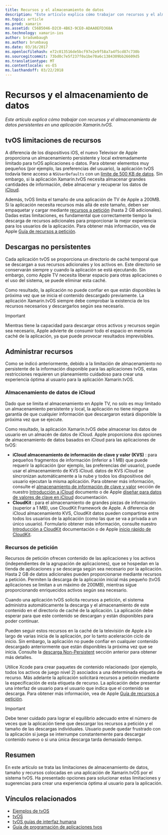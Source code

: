 ```yaml
---
title: Recursos y el almacenamiento de datos
description: "Este artículo explica cómo trabajar con recursos y el almacenamiento de datos persistentes en una aplicación Xamarin.tvOS."
ms.topic: article
ms.prod: xamarin
ms.assetid: C56B5046-D2C0-4B63-9CE0-ADAA0EFD368A
ms.technology: xamarin-ios
author: bradumbaugh
ms.author: brumbaug
ms.date: 03/16/2017
ms.openlocfilehash: e72c013516de5bcf97e2e9f58a7a4f5cd87c730b
ms.sourcegitcommit: 73bd0c7e5f237f0a1be70a6c1384309bb26609d5
ms.translationtype: MT
ms.contentlocale: es-ES
ms.lasthandoff: 03/22/2018
---
```

# <a name="resources-and-data-storage"></a>Recursos y el almacenamiento de datos

_Este artículo explica cómo trabajar con recursos y el almacenamiento de datos persistentes en una aplicación Xamarin.tvOS._

<a name="tvOS-Resource-Limitations" />

## <a name="tvos-resource-limitations"></a>tvOS limitaciones de recursos

A diferencia de los dispositivos iOS, el nuevo Televisor de Apple proporciona un almacenamiento persistente y local extremadamente limitado para tvOS aplicaciones o datos. Para obtener elementos muy pequeños (por ejemplo, las preferencias del usuario), la aplicación tvOS todavía tiene acceso a `NSUserDefaults` con un [límite de 500 KB de datos](https://forums.developer.apple.com/message/50696#50696). Sin embargo, si la aplicación Xamarin.tvOS necesita almacenar grandes cantidades de información, debe almacenar y recuperar los datos de [iCloud](#iCloud-Data-Storage).

Además, tvOS limita el tamaño de una aplicación de TV de Apple a 200MB. Si la aplicación necesita recursos más allá de este tamaño, deben ser empaquetar y cargar mediante [recursos a petición](#On-Demand-Resources) (hasta 2 GB adicionales). Dadas estas limitaciones, es fundamental que correctamente tiempo la descarga de recursos adicionales para proporcionar la mejor experiencia para los usuarios de la aplicación. Para obtener más información, vea de Apple [Guía de recursos a petición](https://developer.apple.com/library/prerelease/tvos/documentation/FileManagement/Conceptual/On_Demand_Resources_Guide/index.html#//apple_ref/doc/uid/TP40015083).

<a name="Non-Persistent-Downloads" />

## <a name="non-persistent-downloads"></a>Descargas no persistentes

Cada aplicación tvOS se proporciona un directorio de caché temporal que se descargan a sus recursos adicionales y los activos en. Este directorio se conservarán siempre y cuando la aplicación se está ejecutando. Sin embargo, como Apple TV necesita liberar espacio para otras aplicaciones o el uso del sistema, se puede eliminar esta caché.

Como resultado, la aplicación no puede confiar en que están disponibles la próxima vez que se inicia el contenido descargado previamente. La aplicación Xamarin.tvOS siempre debe comprobar la existencia de los recursos necesarios y descargarlos según sea necesario.

> [!IMPORTANT]
> Mientras tiene la capacidad para descargar otros activos y recursos según sea necesario, Apple advierte de consumir todo el espacio en memoria caché de la aplicación, ya que puede provocar resultados imprevisibles.




<a name="Managing-Resources" />

## <a name="managing-resources"></a>Administrar recursos

Como se indicó anteriormente, debido a la limitación de almacenamiento no persistente de la información disponible para las aplicaciones tvOS, estas restricciones requieren un planeamiento cuidadoso para crear una experiencia óptima al usuario para la aplicación Xamarin.tvOS.

<a name="iCloud-Data-Storage" />

### <a name="icloud-data-storage"></a>Almacenamiento de datos de iCloud

Dado que se limita el almacenamiento en Apple TV, no solo es muy limitado un almacenamiento persistente y local, la aplicación no tiene ninguna garantía de que cualquier información que descargaron estará disponible la próxima vez que se ejecute.

Como resultado, la aplicación Xamarin.tvOS debe almacenar los datos de usuario en un almacén de datos de iCloud. Apple proporciona dos opciones de almacenamiento de datos basados en iCloud para las aplicaciones de tvOS:

- **iCloud almacenamiento de información de clave y valor (KVS)** : para pequeños fragmentos de información (inferior a 1 MB) que puede requerir la aplicación (por ejemplo, las preferencias del usuario), puede usar el almacenamiento de KVS iCloud. datos de KVS iCloud se sincronizan automáticamente a la nube y todos los dispositivos del usuario ejecutan la misma aplicación. Para obtener más información, consulte el [almacenamiento de información de clave y valor](~/ios/data-cloud/introduction-to-icloud.md) sección de nuestro [Introducción a iCloud](~/ios/data-cloud/introduction-to-icloud.md) documento o de Apple [diseñar para datos de valores de clave en iCloud](https://developer.apple.com/library/prerelease/tvos/documentation/General/Conceptual/iCloudDesignGuide/Chapters/DesigningForKey-ValueDataIniCloud.html#//apple_ref/doc/uid/TP40012094-CH7) documentación.
- **CloudKit** : para el almacenamiento de grandes piezas de información (superior a 1 MB), use CloudKit Framework de Apple. A diferencia de iCloud almacenamiento KVS, CloudKit datos pueden compartirse entre todos los usuarios de la aplicación (como las que se va a privada a un único usuario). Formulario obtener más información, consulte nuestro [Introducción a CloudKit](~/ios/data-cloud/intro-to-cloudkit.md) documentación o de Apple [inicio rápido de CloudKit](https://developer.apple.com/library/prerelease/tvos/documentation/DataManagement/Conceptual/CloudKitQuickStart/Introduction/Introduction.html#//apple_ref/doc/uid/TP40014987).

<a name="On-Demand-Resources" />

### <a name="on-demand-resources"></a>Recursos de petición

Recursos de petición ofrecen contenido de las aplicaciones y los activos (independientes de la agrupación de aplicaciones), que se hospedan en la tienda de aplicaciones y se descarga según sea necesario por la aplicación. Hasta 2 GB de datos adicionales pueden proporcionarse mediante recursos a petición. Permiten la descarga de la aplicación inicial más pequeño (tvOS aplicaciones se limitan a un máximo de 200MB), mientras sigue proporcionando enriquecidos activos según sea necesario.

Cuando una aplicación tvOS solicita recursos a petición, el sistema administra automáticamente la descarga y el almacenamiento de este contenido en el directorio de caché de la aplicación. La aplicación debe esperar para que este contenido se descargan y están disponibles para poder continuar.

Pueden seguir estos recursos en la caché de la televisión de Apple a lo largo de varias inicia de la aplicación, por lo tanto aceleración ciclo de inicio. Sin embargo, la aplicación no puede confiar en cualquier contenido descargado anteriormente que están disponibles la próxima vez que se inicia. Consulte la [descarga Non-Persistent](#Non-Persistent-Downloads) sección anterior para obtener más detalles.

Utilice Xcode para crear paquetes de contenido relacionado (por ejemplo, todos los activos de juego nivel 2) asociados a una determinada etiqueta de recurso. Más adelante la aplicación solicitará recursos a petición mediante la especificación de esta etiqueta de recurso. La aplicación debe presentar una interfaz de usuario para el usuario que indica que el contenido se descarga. Para obtener más información, vea de Apple [Guía de recursos a petición](https://developer.apple.com/library/prerelease/tvos/documentation/FileManagement/Conceptual/On_Demand_Resources_Guide/index.html#//apple_ref/doc/uid/TP40015083).

> [!IMPORTANT]
> Debe tener cuidado para lograr el equilibrio adecuado entre el número de veces que la aplicación tiene que descargar los recursos a petición y el tamaño de las descargas individuales. Usuario puede quedar frustrado con la aplicación si juega se interrumpe constantemente para descargar contenido nuevo o si una única descarga tarda demasiado tiempo.




<a name="Summary" />

## <a name="summary"></a>Resumen

En este artículo se trata las limitaciones de almacenamiento de datos, tamaño y recursos colocadas en una aplicación de Xamarin.tvOS por el sistema tvOS. Ha presentado opciones para solucionar estas limitaciones y sugerencias para crear una experiencia óptima al usuario para la aplicación.



## <a name="related-links"></a>Vínculos relacionados

- [Ejemplos de tvOS](https://developer.xamarin.com/samples/tvos/all/)
- [tvOS](https://developer.apple.com/tvos/)
- [tvOS guías de interfaz humana](https://developer.apple.com/tvos/human-interface-guidelines/)
- [Guía de programación de aplicaciones tvos](https://developer.apple.com/library/prerelease/tvos/documentation/General/Conceptual/AppleTV_PG/)
